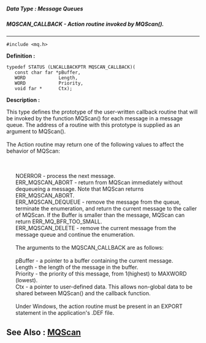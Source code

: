 ##### Data Type : Message Queues
##### MQSCAN_CALLBACK - Action routine invoked by MQScan().
---
```
#include <mq.h>
```

**Definition :**
```
typedef STATUS (LNCALLBACKPTR MQSCAN_CALLBACK)(
   const char far *pBuffer,
   WORD            Length,
   WORD            Priority,
   void far *      Ctx);
```

**Description :**

This type defines the prototype of the user-written callback routine that will be invoked by the function MQScan() for each message in a message queue. The address of a routine with this prototype is supplied as an argument to MQScan(). <br>
<br>
The Action routine may return one of the following values to affect the behavior of MQScan:
<ul><br>
<br>
NOERROR - process the next message.<br>
ERR_MQSCAN_ABORT - return from MQScan immediately without dequeueing a message.  Note that MQScan returns ERR_MQSCAN_ABORT.<br>
ERR_MQSCAN_DEQUEUE - remove the message from the queue, terminate the enumeration, and return the current message to the caller of MQScan.  If the Buffer is smaller than the message, MQScan can return ERR_MQ_BFR_TOO_SMALL.<br>
ERR_MQSCAN_DELETE - remove the current message from the message queue and continue the enumeration.<br>
<br>
The arguments to the MQSCAN_CALLBACK are as follows:<br>
<br>
pBuffer - a pointer to a buffer containing the current message.<br>
Length  - the length of the message in the buffer.<br>
Priority  - the priority of this message, from 1(highest) to MAXWORD (lowest).<br>
Ctx       - a pointer to user-defined data. This allows non-global data to be shared between MQScan() and the callback function.<br>
<br>
Under Windows, the action routine must be present in an EXPORT statement in the application's .DEF file. <br>
</ul>



**See Also :**
[MQScan](/domino-c-api-docs/reference/Func/MQScan)
---
